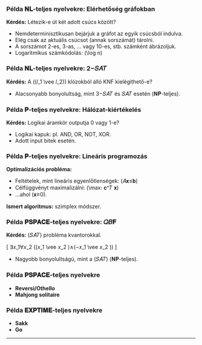 ### Példa 𝐍𝐋-teljes nyelvekre: Elérhetőség gráfokban

**Kérdés:** Létezik-e út két adott csúcs között?

- Nemdeterminisztikusan bejárjuk a gráfot az egyik csúcsból indulva.
- Elég csak az aktuális csúcsot (annak sorszámát) tárolni.
- A sorszámot 2-es, 3-as, … vagy 10-es, stb. számként ábrázoljuk.
- Logaritmikus számkódolás: \(\log n\)

### Példa 𝐍𝐋-teljes nyelvekre: 2−𝑆𝐴𝑇

**Kérdés:** A \((𝑙_1 \vee 𝑙_2)\) klózokból álló KNF kielégíthető-e?

- Alacsonyabb bonyolultság, mint 3−𝑆𝐴𝑇 és 𝑆𝐴𝑇 esetén (𝐍𝐏-teljes).

### Példa 𝐏-teljes nyelvekre: Hálózat-kiértékelés

**Kérdés:** Logikai áramkör outputja 0 vagy 1-e?

- Logikai kapuk: pl. AND, OR, NOT, XOR.
- Adott input bitek esetén.

### Példa 𝐏-teljes nyelvekre: Lineáris programozás

**Optimalizációs probléma:**

- Feltételek, mint lineáris egyenlőtlenségek: \(𝐴𝐱≤𝐛\)
- Célfüggvényt maximalizálni: \(\max: 𝐜^𝑇 𝐱\)
- …ahol \(𝐱≥0\).

**Ismert algoritmus:** szimplex módszer.

### Példa 𝐏𝐒𝐏𝐀𝐂𝐄-teljes nyelvekre: 𝑄𝐵𝐅

**Kérdés:** \(𝑆𝐴𝑇\) probléma kvantorokkal.

\[
∃𝑥_1∀𝑥_2 ((𝑥_1 \vee 𝑥_2 )∧(¬𝑥_1 \vee 𝑥_2 ))
\]

- Nagyobb bonyolultságú, mint a \(𝑆𝐴𝑇\) (𝐍𝐏-teljes).

### Példa 𝐏𝐒𝐏𝐀𝐂𝐄-teljes nyelvekre

- **Reversi/Othello**
- **Mahjong solitaire**

### Példa 𝐄𝐗𝐏𝐓𝐈𝐌𝐄-teljes nyelvekre

- **Sakk**
- **Go**

---